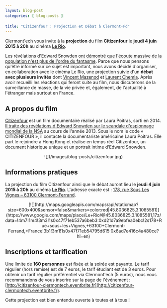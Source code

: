 ```yaml
---
layout: blog-post
categories: [ blog-posts ]

title: "Citizenfour : Projection et Débat à Clermont-Fd"
---
```


Clermont'ech vous invite à la **projection** du film **Citizenfour** le **jeudi
4 juin 2015 à 20h** au cinéma [**Le Rio**](http://cinemalerio.com/).

Les révélations d'Edward Snowden [ont démontré que l'écoute massive de la
population n'est plus de l'ordre du
fantasme](http://jenairienacacher.fr/surveillance.html). Parce que nous pensons
qu'être informé sur ce sujet est important, nous avons décidé d'organiser, en
collaboration avec le cinéma Le Rio, une projection suivie d'un **débat avec
plusieurs invités** dont [Vincent Mazenod](https://twitter.com/mazenovi) et
[Laurent Chemla](https://twitter.com/laurentchemla). Après avoir recueilli les
réactions qui feront suite au film, nous discuterons de la surveillance de
masse, de la vie privée et, également, de l'actualité à l'étranger mais surtout
en France.

## A propos du film

[Citizenfour](https://citizenfourfilm.com/) est un film documentaire réalisé
par Laura Poitras, sorti en 2014. [Il traite des révélations d'Edward Snowden
sur le scandale d'espionnage mondial de la
NSA](https://fr.wikipedia.org/wiki/Citizenfour) au cours de l'année 2013. Sous
le nom le code « CITIZENFOUR », il contacte la documentariste américaine Laura
Poitras. Elle part le rejoindre à Hong Kong et réalise en temps réel
Citizenfour, un document historique unique et un portrait intime d’Edward
Snowden.

<center>
![](/images/blog-posts/citizenfour.jpg)
</center>

## Informations pratiques

La projection du film Citizenfour ainsi que le débat auront lieu le **jeudi 4
juin 2015 à 20h** au cinéma [**Le Rio**](http://cinemalerio.com/).  L'adresse
exacte est : [178, rue Sous Les Vignes – 63100
Clermont-Ferrand](https://www.google.com/maps/place/Le+Rio/@45.8036825,3.1085581,17z/data=!4m7!1m4!3m3!1s0x47f71eb537a6beb3:0xd21d7a9ebfea0ebc!2s178+Rue+sous+les+Vignes,+63100+Clermont-Ferrand,+France!3b1!3m1!1s0x47f71eb54795d615:0x6ad7e416c4a480ce?hl=en).

<center>
[![](http://maps.googleapis.com/maps/api/staticmap?size=600x400&sensor=false&markers=color:red|45.8036825,3.1085581)](https://www.google.com/maps/place/Le+Rio/@45.8036825,3.1085581,17z/data=!4m7!1m4!3m3!1s0x47f71eb537a6beb3:0xd21d7a9ebfea0ebc!2s178+Rue+sous+les+Vignes,+63100+Clermont-Ferrand,+France!3b1!3m1!1s0x47f71eb54795d615:0x6ad7e416c4a480ce?hl=en)
</center>

## Inscriptions et tarification

Une limite de **160 personnes** est fixée et la soirée est payante. Le tarif
régulier (hors remise) est de 7 euros, le tarif étudiant est de 3 euros.
Pour obtenir un tarif régulier préférentiel via Clermont'ech (5 euros), nous
vous recommandons de vous inscrire sur la page de l'événement :
[http://citizenfour-clermontech.eventbrite.fr](http://citizenfour-clermontech.eventbrite.fr).

Cette projection est bien entendu ouverte à toutes et à tous !
